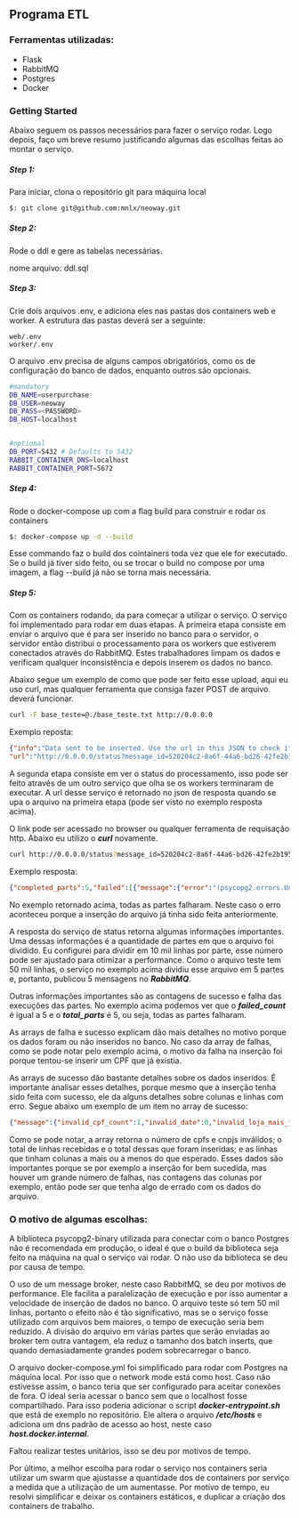## Programa ETL
### Ferramentas utilizadas:

* Flask
* RabbitMQ
* Postgres
* Docker
### Getting Started

Abaixo seguem os passos necessários para fazer o serviço rodar. Logo depois, faço um breve resumo justificando algumas das escolhas feitas ao montar o serviço.
 
##### Step 1:
Para iniciar, clona o repositório git para máquina local

```sh
$: git clone git@github.com:mnlx/neoway.git
```

##### Step 2:
Rode o ddl e gere as tabelas necessárias. 

nome arquivo: ddl.sql

##### Step 3:
Crie dois arquivos .env, e adiciona eles nas pastas dos containers web e worker. A estrutura das pastas deverá ser a seguinte:
```
web/.env
worker/.env
```
O arquivo .env precisa de alguns campos obrigatórios, como os de configuração do banco de dados, enquanto outros são opcionais.
 ```sh
#mandatory
DB_NAME=userpurchase
DB_USER=neoway
DB_PASS=<PASSWORD>
DB_HOST=localhost


#optional
DB_PORT=5432 # Defaults to 5432
RABBIT_CONTAINER_DNS=localhost
RABBIT_CONTAINER_PORT=5672
```
##### Step 4:
Rode o docker-compose up com a flag build para construir e rodar os containers
```sh
$: docker-compose up -d --build 
```
Esse commando faz o build dos cointainers toda vez que ele for executado. Se o build já tiver sido feito, ou se trocar o build no compose por uma imagem, a flag --build já não se torna mais necessária.

##### Step 5:
Com os containers rodando, da para começar a utilizar o serviço. O serviço foi implementado para rodar em duas etapas. A primeira etapa consiste em enviar o arquivo que é para ser inserido no banco para o servidor, o servidor então distribui o processamento para os workers que estiverem conectados através do RabbitMQ. Estes trabalhadores limpam os dados e verificam qualquer inconsistência e depois inserem os dados no banco.

Abaixo segue um exemplo de como que pode ser feito esse upload, aqui eu uso curl, mas qualquer ferramenta que consiga fazer POST de arquivo deverá funcionar.
```sh
curl -F base_teste=@./base_teste.txt http://0.0.0.0
```
Exemplo reposta:

```json
{"info":"Data sent to be inserted. Use the url in this JSON to check if upload is complete.",
"url":"http://0.0.0.0/status?message_id=520204c2-8a6f-44a6-bd26-42fe2b19515e"}
```

A segunda etapa consiste em ver o status do processamento, isso pode ser feito através de um outro serviço que olha se os workers terminaram de executar. A url desse serviço é retornado no json de resposta quando se upa o arquivo na primeira etapa (pode ser visto no exemplo resposta acima).

O link pode ser acessado no browser ou qualquer ferramenta de requisação http. Abaixo eu utilizo o ***curl*** novamente.

```sh
curl http://0.0.0.0/status?message_id=520204c2-8a6f-44a6-bd26-42fe2b19515e
```
Exemplo resposta: 

```json
{"completed_parts":5,"failed":[{"message":{"error":"(psycopg2.errors.UniqueViolation) duplicate key value violates unique constraint \"user_purchase_cpf_key\"\nDETAIL:  Key (cpf)=(041.091.641-25) already exists.\n"},"part":1,"status":"fail"},{"message":{"error":"(psycopg2.errors.UniqueViolation) duplicate key value violates unique constraint \"user_purchase_cpf_key\"\nDETAIL:  Key (cpf)=(093.520.454-75) already exists.\n"},"part":2,"status":"fail"},{"message":{"error":"(psycopg2.errors.UniqueViolation) duplicate key value violates unique constraint \"user_purchase_cpf_key\"\nDETAIL:  Key (cpf)=(442.944.330-00) already exists.\n"},"part":3,"status":"fail"},{"message":{"error":"(psycopg2.errors.UniqueViolation) duplicate key value violates unique constraint \"user_purchase_cpf_key\"\nDETAIL:  Key (cpf)=(032.812.939-99) already exists.\n"},"part":4,"status":"fail"},{"message":{"error":"(psycopg2.errors.UniqueViolation) duplicate key value violates unique constraint \"user_purchase_cpf_key\"\nDETAIL:  Key (cpf)=(059.147.058-60) already exists.\n"},"part":5,"status":"fail"}],"failed_count":5,"message_id":"520204c2-8a6f-44a6-bd26-42fe2b19515e","status":"completed","success":[],"success_count":0,"total_parts":5}
```
No exemplo retornado acima, todas as partes falharam. Neste caso o erro aconteceu porque a inserção do arquivo já tinha sido feita anteriormente.

A resposta do serviço de status retorna algumas informações importantes. Uma dessas informações é a quantidade de partes em que o arquivo foi dividido. Eu configurei para dividir em 10 mil linhas por parte, esse número pode ser ajustado para otimizar a performance. Como o arquivo teste tem 50 mil linhas, o serviço no exemplo acima dividiu esse arquivo em 5 partes e, portanto, publicou 5 mensagens no ***RabbitMQ***. 

Outras informações importantes são as contagens de sucesso e falha das execuções das partes. No exemplo acima podemos ver que o ***failed_count*** é igual a 5 e o ***total_parts*** é 5, ou seja, todas as partes falharam.  

As arrays de falha e sucesso explicam dão mais detalhes no motivo porque os dados foram ou não inseridos no banco. No caso da array de falhas, como se pode notar pelo exemplo acima, o motivo da falha na inserção foi porque tentou-se inserir um CPF que já existia. 

As arrays de sucesso dão bastante detalhes sobre os dados inseridos. É importante analisar esses detalhes, porque mesmo que a inserção tenha sido feita com sucesso, ele da alguns detalhes sobre colunas e linhas com erro. Segue abaixo um exemplo de um item no array de sucesso:

```json
{"message":{"invalid_cpf_count":1,"invalid_date":0,"invalid_loja_mais_frequente":0,"invalid_loja_ultima_compra":0,"total_added":10000,"total_rows":10000,"wrong_columns_count":0},"part":1,"status":"success"}
````

Como se pode notar, a array retorna o número de cpfs e cnpjs inválidos; o total de linhas recebidas e o total dessas que foram inseridas; e as linhas que tinham colunas a mais ou a menos do que esperado. Esses dados são importantes porque se por exemplo a inserção for bem sucedida, mas houver um grande número de falhas, nas contagens das colunas por exemplo, então pode ser que tenha algo de errado com os dados do arquivo. 


### O motivo de algumas escolhas:

A biblioteca psycopg2-binary utilizada para conectar com o banco Postgres não é recomendada em produção, o ideal é que o build da biblioteca seja feito na máquina na qual o serviço vai rodar. O não uso da biblioteca se deu por causa de tempo.

O uso de um message broker, neste caso RabbitMQ, se deu por motivos de performance. Ele facilita a paralelização de execução e por isso aumentar a velocidade de inserção de dados no banco. O arquivo teste só tem 50 mil linhas, portanto o efeito não é tão significativo, mas se o serviço fosse utilizado com arquivos bem maiores, o tempo de execução seria bem reduzido. A divisão do arquivo em várias partes que serão enviadas ao broker tem outra vantagem, ela reduz o tamanho dos batch inserts, que quando demasiadamente grandes podem sobrecarregar o banco.

O arquivo docker-compose.yml foi simplificado para rodar com Postgres na máquina local. Por isso que o network mode está como host. Caso não estivesse assim, o banco teria que ser configurado para aceitar conexões de fora. O ideal seria acessar o banco sem que o localhost fosse compartilhado. Para isso poderia adicionar o script ***docker-entrypoint.sh*** que está de exemplo no repositório. Ele altera o arquivo ***/etc/hosts*** e adiciona um dns padrão de acesso ao host, neste caso ***host.docker.internal***.

Faltou realizar testes unitários, isso se deu por motivos de tempo.

Por último, a melhor escolha para rodar o serviço nos containers seria utilizar um swarm que ajustasse a quantidade dos de containers por serviço a medida que a utilização de um aumentasse. Por motivo de tempo, eu resolvi simplificar e deixar os containers estáticos, e duplicar a criação dos containers de trabalho.

